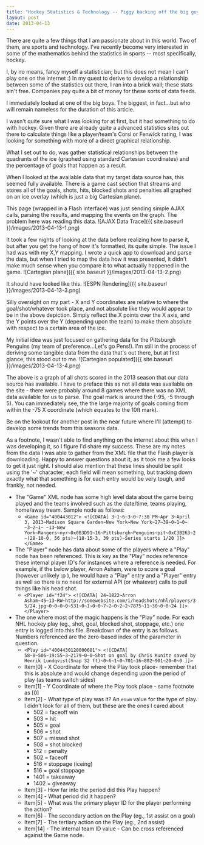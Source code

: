```yaml
---
title: "Hockey Statistics & Technology -- Piggy backing off the big guy."
layout: post
date: 2013-04-13
---
```


There are quite a few things that I am passionate about in this world. Two of them, are sports and technology. I've recently become very interested in some of the mathematics behind the statistics in sports -- most specifically, hockey.
<!--more-->
I, by no means, fancy myself a statistician; but this does not mean I can't play one on the internet :) In my quest to derive to develop a relationship between some of the statistics out there, I ran into a brick wall; these stats ain't free. Companies pay quite a bit of money for these sorts of data feeds.

I immediately looked at one of the big boys. The biggest, in fact...but who will remain nameless for the duration of this article.

I wasn't quite sure what I was looking for at first, but it had something to do with hockey. Given there are already quite a advanced statistics sites out there to calculate things like a player/team's Corsi or Fenwick rating, I was looking for something with more of a direct graphical relationship.

What I set out to do, was gather statistical relationships between the quadrants of the ice (graphed using standard Cartesian coordinates) and the percentage of goals that happen as a result.

When I looked at the available data that my target data source has, this seemed fully available. There is a game cast section that streams and stores all of the goals, shots, hits, blocked shots and penalties all graphed on an ice overlay (which is just a big Cartesian plane).

This page (wrapped in a Flash interface) was just sending simple AJAX calls, parsing the results, and mapping the events on the graph. The problem here was reading this data.
![AJAX Data Trace]({{ site.baseurl }}/images/2013-04-13-1.png)

It took a few nights of looking at the data before realizing how to parse it, but after you get the hang of how it's formatted, its quite simple. The issue I had was with my X,Y mapping. I wrote a quick app to download and parse the data, but when I tried to map the data how it was presented, it didn't make much sense when you compare it to what actually happened in the game.
![Cartegian plane]({{ site.baseurl }}/images/2013-04-13-2.png)

It should have looked like this.
![ESPN Rendering]({{ site.baseurl }}/images/2013-04-13-3.png)

Silly oversight on my part - X and Y coordinates are relative to where the goal/shot/whatever took place, and not absolute like they would appear to be in the above depiction. Simply reflect the X points over the X axis, and the Y points over the Y (depending upon the team) to make them absolute with respect to a certain area of the ice.

My initial idea was just focused on gathering data for the Pittsburgh Penguins (my team of preference...Let's go Pens!). I'm still in the process of deriving some tangible data from the data that's out there, but at first glance, this stood out to me.
![Cartegian populated]({{ site.baseurl }}/images/2013-04-13-4.png)

The above is a graph of all shots scored in the 2013 season that our data source has available. I have to preface this as not all data was available on the site - there were probably around 8 games where there was no XML data available for us to parse. The goal mark is around the (-95, -5 through 5). You can immediately see, the the large majority of goals coming from within the -75 X coordinate (which equates to the 10ft mark).

Be on the lookout for another post in the near future where I'll (attempt) to develop some trends from this seasons data.

As a footnote, I wasn't able to find anything on the internet about this when I was developing it, so I figure I'd share my success. These are my notes from the data I was able to gather from the XML file that the Flash player is downloading. Happy to answer questions about it, as it took me a few looks to get it just right. I should also mention that these lines should be split using the '~' character; each field will mean something, but tracking down exactly what that something is for each entry would be very tough, and frankly, not needed.

- The "Game" XML node has some high level data about the game being played and the teams involved such as the date/time, teams playing, home/away tream. Sample node as follows:
    - `<Game id="400443012"> <![CDATA[ 3~1~6~3~0~7:30 PM~Apr 3~April 3, 2013~Madison Square Garden~New York~New York~27~39~0~1~0~ ~3~2~1~ ~13~New York~Rangers~nyr~0x0B3D91~16~Pittsburgh~Penguins~pit~0xC3B263~2~(28-10-0, 56 pts)~(18-15-3, 39 pts)~Series starts 1/20 ]]> </Game>`
- The "Player" node has data about some of the players where a "Play" node has been referenced. This is key as the "Play" nodes reference these internal player ID's for instances where a reference is needed. For example, if the below player, Arron Asham, were to score a goal (however unlikely :p ), he would have a "Play" entry and a "Player" entry as well so there is no need for external API (or whatever) calls to pull things like his head shot.
    - `<Player id="f24"> <![CDATA[ 24~1822~Arron Asham~45~13~RW~http://somewebsite.com/i/headshots/nhl/players/35/24.jpg~0~0~0~0~531~0~1~0~0~7~2~0~2~2~7875~11~30~0~0~24 ]]> </Player>`
- The one where most of the magic happens is the "Play" node. For each NHL hockey play (eg., shot, goal, blocked shot, stoppage, etc.) one entry is logged into this file. Breakdown of the entry is as follows. Numbers referenced are the zero-based index of the parameter in question.
    - `<Play id="4004430120000681"> <![CDATA[ 58~8~506~19:55~3~2179~0~0~Shot on goal by Chris Kunitz saved by Henrik Lundqvist(Snap 32 ft)~0~6~1~0~701~16~802~901~20~0~0 ]]>`
    - Item[0] - X Coordinate for where the Play took place- remember that this is absolute and would change depending upon the period of play (as teams switch sides)
    - Item[1] - Y Coordinate of where the Play took place - same footnote as [0]
    - Item[2] - What type of play was it? An `enum` value for the type of play. I didn't look for all of them, but these are the ones I cared about
        - 502 = faceoff win
        - 503 = hit
        - 505 = goal
        - 506 = shot
        - 507 = missed shot
        - 508 = shot blocked
        - 512 = penalty
        - 502 = faceoff
        - 516 = stoppage (iceing)
        - 516 = goal stoppage
        - 1401 = takeaway
        - 1402 = giveaway
    - Item[3] - How far into the period did this Play happen?
    - Item[4] - What period did it happen?
    - Item[5] - What was the primary player ID for the player performing the action?
    - Item[6] - The secondary action on the Play (eg., 1st assist on a goal)
    - Item[7] - The tertiary action on the Play (eg., 2nd assist)
    - Item[14] - The internal team ID value - Can be cross referenced against the Game node.